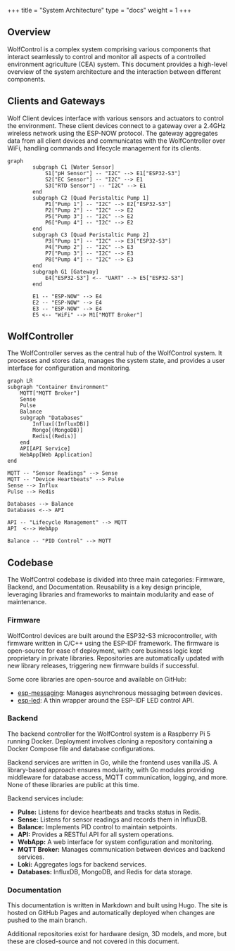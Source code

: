 +++
title = "System Architecture"
type = "docs"
weight = 1
+++

## Overview

WolfControl is a complex system comprising various components that interact seamlessly to control and monitor all aspects of a controlled environment agriculture (CEA) system. This document provides a high-level overview of the system architecture and the interaction between different components.

## Clients and Gateways

Wolf Client devices interface with various sensors and actuators to control the environment. These client devices connect to a gateway over a 2.4GHz wireless network using the ESP-NOW protocol. The gateway aggregates data from all client devices and communicates with the WolfController over WiFi, handling commands and lifecycle management for its clients.

```mermaid
graph
        subgraph C1 [Water Sensor]
            S1["pH Sensor"] -- "I2C" --> E1["ESP32-S3"]
            S2["EC Sensor"] -- "I2C" --> E1
            S3["RTD Sensor"] -- "I2C" --> E1
        end
        subgraph C2 [Quad Peristaltic Pump 1]
            P1["Pump 1"] -- "I2C" --> E2["ESP32-S3"]
            P2["Pump 2"] -- "I2C" --> E2
            P5["Pump 3"] -- "I2C" --> E2
            P6["Pump 4"] -- "I2C" --> E2
        end
        subgraph C3 [Quad Peristaltic Pump 2]
            P3["Pump 1"] -- "I2C" --> E3["ESP32-S3"]
            P4["Pump 2"] -- "I2C" --> E3
            P7["Pump 3"] -- "I2C" --> E3
            P8["Pump 4"] -- "I2C" --> E3
        end
        subgraph G1 [Gateway]
            E4["ESP32-S3"] <-- "UART" --> E5["ESP32-S3"]
        end
        
        E1 -- "ESP-NOW" --> E4
        E2 -- "ESP-NOW" --> E4
        E3 -- "ESP-NOW" --> E4
        E5 <-- "WiFi" --> M1["MQTT Broker"]
```

## WolfController

The WolfController serves as the central hub of the WolfControl system. It processes and stores data, manages the system state, and provides a user interface for configuration and monitoring.

```mermaid
graph LR
subgraph "Container Environment"
    MQTT["MQTT Broker"]
    Sense
    Pulse
    Balance
    subgraph "Databases"
        Influx[(InfluxDB)]
        Mongo[(MongoDB)]
        Redis[(Redis)]
    end
    API[API Service]
    WebApp[Web Application]
end

MQTT -- "Sensor Readings" --> Sense
MQTT -- "Device Heartbeats" --> Pulse
Sense --> Influx
Pulse --> Redis

Databases --> Balance
Databases <--> API

API -- "Lifecycle Management" --> MQTT
API  <--> WebApp

Balance -- "PID Control" --> MQTT
```

## Codebase

The WolfControl codebase is divided into three main categories: Firmware, Backend, and Documentation. Reusability is a key design principle, leveraging libraries and frameworks to maintain modularity and ease of maintenance.

### Firmware

WolfControl devices are built around the ESP32-S3 microcontroller, with firmware written in C/C++ using the ESP-IDF framework. The firmware is open-source for ease of deployment, with core business logic kept proprietary in private libraries. Repositories are automatically updated with new library releases, triggering new firmware builds if successful.

Some core libraries are open-source and available on GitHub:

- [esp-messaging](https://github.com/WolfControl/esp-messaging): Manages asynchronous messaging between devices.
- [esp-led](https://github.com/WolfControl/esp-led): A thin wrapper around the ESP-IDF LED control API.

### Backend

The backend controller for the WolfControl system is a Raspberry Pi 5 running Docker. Deployment involves cloning a repository containing a Docker Compose file and database configurations.

Backend services are written in Go, while the frontend uses vanilla JS. A library-based approach ensures modularity, with Go modules providing middleware for database access, MQTT communication, logging, and more. None of these libraries are public at this time.

Backend services include:

- **Pulse:** Listens for device heartbeats and tracks status in Redis.
- **Sense:** Listens for sensor readings and records them in InfluxDB.
- **Balance:** Implements PID control to maintain setpoints.
- **API:** Provides a RESTful API for all system operations.
- **WebApp:** A web interface for system configuration and monitoring.
- **MQTT Broker:** Manages communication between devices and backend services.
- **Loki:** Aggregates logs for backend services.
- **Databases:** InfluxDB, MongoDB, and Redis for data storage.

### Documentation

This documentation is written in Markdown and built using Hugo. The site is hosted on GitHub Pages and automatically deployed when changes are pushed to the main branch.

Additional repositories exist for hardware design, 3D models, and more, but these are closed-source and not covered in this document.
